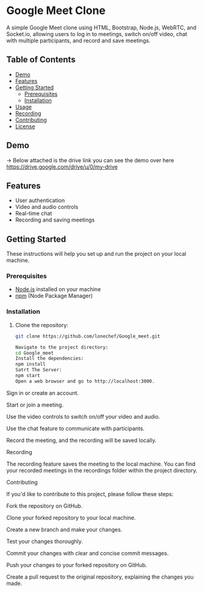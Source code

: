 # Google Meet Clone

A simple Google Meet clone using HTML, Bootstrap, Node.js, WebRTC, and Socket.io, allowing users to log in to meetings, switch on/off video, chat with multiple participants, and record and save meetings.

## Table of Contents

- [Demo](#demo)
- [Features](#features)
- [Getting Started](#getting-started)
  - [Prerequisites](#prerequisites)
  - [Installation](#installation)
- [Usage](#usage)
- [Recording](#recording)
- [Contributing](#contributing)
- [License](#license)

## Demo
-> Below attached is the drive link you can see the demo over here
https://drive.google.com/drive/u/0/my-drive

## Features

- User authentication
- Video and audio controls
- Real-time chat
- Recording and saving meetings

## Getting Started

These instructions will help you set up and run the project on your local machine.

### Prerequisites

- [Node.js](https://nodejs.org/) installed on your machine
- [npm](https://www.npmjs.com/) (Node Package Manager)

### Installation

1. Clone the repository:

   ```bash
   git clone https://github.com/lonechef/Google_meet.git

   Navigate to the project directory:
   cd Google_meet
   Install the dependencies:
   npm install
   Satrt The Server:
   npm start
   Open a web browser and go to http://localhost:3000.

Sign in or create an account.

Start or join a meeting.

Use the video controls to switch on/off your video and audio.

Use the chat feature to communicate with participants.

Record the meeting, and the recording will be saved locally.

Recording

The recording feature saves the meeting to the local machine. You can find your recorded meetings in the recordings folder within the project directory.

Contributing

If you'd like to contribute to this project, please follow these steps:

Fork the repository on GitHub.

Clone your forked repository to your local machine.

Create a new branch and make your changes.

Test your changes thoroughly.

Commit your changes with clear and concise commit messages.

Push your changes to your forked repository on GitHub.

Create a pull request to the original repository, explaining the changes you made.


   
